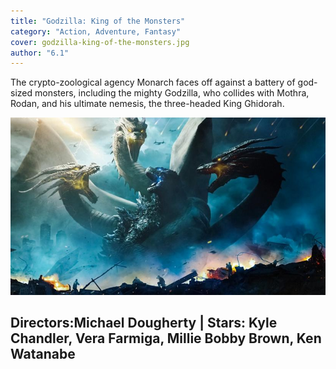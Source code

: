 ```yaml
---
title: "Godzilla: King of the Monsters"
category: "Action, Adventure, Fantasy"
cover: godzilla-king-of-the-monsters.jpg
author: "6.1"
---
```


The crypto-zoological agency Monarch faces off against a battery of god-sized monsters, including the mighty Godzilla, who collides with Mothra, Rodan, and his ultimate nemesis, the three-headed King Ghidorah.

![unsplash.com](./godzilla-king-of-the-monsters.jpg)

## Directors:Michael Dougherty | Stars: Kyle Chandler, Vera Farmiga, Millie Bobby Brown, Ken Watanabe